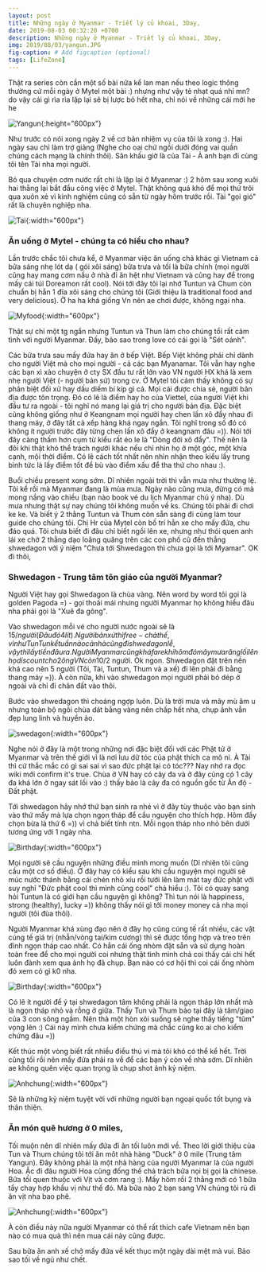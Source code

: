 ```yaml
---
layout: post
title: Những ngày ở Myanmar - Triết lý củ khoai, 3Day,
date: 2019-08-03 00:32:20 +0700
description: Những ngày ở Myanmar - Triết lý củ khoai, 3Day,
img: 2019/08/03/yangun.JPG
fig-caption: # Add figcaption (optional)
tags: [LifeZone]
---
```


Thật ra series còn cần một số bài nữa kể lan man nếu theo logic thông thường cứ mỗi ngày ở Mytel một bài :) nhưng như vậy tẻ nhạt quá nhỉ mn? do vậy cái gì rìa rìa lặp lại sẽ bị lược bỏ hết nha, chỉ nói về những cái mới he he 

![Yangun]( {{site.url}}/assets/img/2019/08/03/yangun.JPG){:height="600px"}

Như trước có nói xong ngày 2 về cơ bản nhiệm vụ của tôi là xong :). Hai ngày sau chỉ làm trợ giảng (Nghe cho oai chứ ngồi dưới đóng vai quần chúng cách mạng là chính thôi). Sân khấu giờ là của Tài - À anh bạn đi cùng tôi tên Tài nha mọi người.

Bỏ qua chuyện cơm nước rất chi là lặp lại ở Myanmar :) 2 hôm sau xong xuôi hai thằng lại bắt đầu công việc ở Mytel. Thật không quá khó để mọi thứ trôi qua xuôn xẻ vì kinh nghiệm cũng có sẵn từ ngày hôm trước rồi. Tài "gọi gió" rất là chuyên nghiệp nha.

![Tai]( {{site.url}}/assets/img/2019/08/03/tai.JPG){:width="600px"}

### Ăn uống ở Mytel - chúng ta có hiểu cho nhau?

Lần trước chắc tôi chưa kể, ở Myanmar việc ăn uống chả khác gì Vietnam cả bữa sáng nhẹ lót dạ ( gói xôi sáng) bữa trưa và tối là bữa chính (mọi người cũng hay mang cơm nấu ở nhà đi ăn hệt như Vietnam và cũng hay để trong mấy cái túi Doreamon rất cool). Nói tới đây tôi lại nhớ Tuntun và Chum còn chuẩn bị hẳn 1 đĩa xôi sáng cho chúng tôi (Giới thiệu là traditional food and very delicious). Ờ ha ha khá giống Vn nên ae chơi được, không ngại nha.

![Myfood]( {{site.url}}/assets/img/2019/08/03/myfood.JPG){:width="600px"}

Thật sự chỉ một tg ngắn nhưng Tuntun và Thun làm cho chúng tổi rất cảm tình với người Myanmar. Đấy, bảo sao trong love có cái gọi là "Sét oánh".

Các bữa trưa sau mấy đứa hay ăn ở bếp Việt. Bếp Việt không phải chỉ dành cho người Việt mà cho mọi người - cả các bạn Myanamar. Tôi vẫn hay nghe các bạn xì xào chuyện ở cty SX đầu tư rất lớn vào VN người HX khá là xem nhẹ người Việt (- người bản sứ) trong cv. Ở Mytel tôi cảm thấy không có sự phân biệt đối xử hay dấu diếm bí kíp gì cả. Mọi cái được chia sẻ, người bản địa được tôn trọng. Đó có lẽ là điểm hay ho của Viettel, của người Việt khi đầu tư ra ngoài - tôi nghĩ nó mang lại giá trị cho người bản địa. Đặc biệt cũng không giống như ở Keangnam mọi người hay chen lấn xô đẩy nhau đi thang máy, ở đây tất cả xếp hàng khá ngay ngắn. Tôi nghĩ trong số đó có không ít người trước đây từng chen lấn xô đẩy ở keangnam đâu =)). Nói tới đây càng thấm hơn cụm từ kiểu rất éo le là "Dòng đời xô đẩy". Thế nên là đôi khi thật khó thể trách người khác nếu chỉ nhìn họ ở một góc, một khía cạnh, mội thời điểm. Có lẽ cách tốt nhất nên nhìn nhận theo kiểu lấy trung bình tức là lấy điểm tốt để bù vào điểm xấu để tha thứ cho nhau :).

Buổi chiều present xong sớm. Dĩ nhiên ngoài trời thì vẫn mưa như thường lệ. Tôi kể rồi mà Myanmar đang là mùa mưa. Ngày nào cũng mưa, đừng có mà mong nắng vào chiều (bạn nào book vé du lịch Myanmar chú ý nha). Dù mưa nhưng thật sự nay chúng tôi không muốn về ks. Chúng tôi phải đi chơi ke ke. Và biết ý 2 thằng Tuntun và Thum còn sẵn sàng đi cùng làm tour guide cho chúng tôi. Chị Hr của Mytel còn bố trí hẳn xe cho mấy đứa, chu đáo quá. Tôi chưa biết đi đâu chỉ biết ngồi lên xe, nhưng như thói quen anh lái xe chở 2 thằng dạo loăng quăng trên các con phố cũ đến thẳng shwedagon với ý niệm "Chưa tới Shwedagon thì chưa gọi là tới Myamar". OK đi thôi,

###  Shwedagon - Trung tâm tôn giáo của người Myanmar?

Người Việt hay gọi Shwedagon là chùa vàng. Nên word by word tôi gọi là golden Pagoda =) - gọi thoải mái nhưng người Myanmar họ không hiểu đâu nha phải gọi là "Xuê đa gông". 

Vào shwedagon mỗi vé cho người nước ngoài sẽ là 15$/người (Đâu đó 4 lít). Người bản xứ thì free -  chả thế, vì như Tun Tun kể tuần nào cả nhà cũng đi shwedagon lễ, vậy thì lấy tiền đâu ra. Người Myanmar cũng khá fare khi hôm đó mây mưa răng lối lên họ discount cho 2 ông VN còn 10$/2 người. Ok ngon. Shwedagon đặt trên nền khá cao nên 5 người (Tôi, Tài, Tuntun, Thum và a xế) đi lên phải đi bằng thang máy =)). À còn nữa, khi vào shwedagon mọi người phải bỏ dép ở ngoài và chỉ đi chân đất vào thôi.


Bước vào shwedagon thì choáng ngợp luôn. Dù là trời mưa và mây mù âm u nhưng toàn bộ ngôi chùa dát bằng vàng nên chấp hết nha, chụp ảnh vẫn đẹp lung linh và huyền ảo.

![swedagon]( {{site.url}}/assets/img/2019/08/03/swg.jpg){:width="600px"}

Nghe nói ở đây là một trong những nơi đặc biệt đối với các Phật tử ở Myanmar và trên thế giới vì là nơi lưu dữ tóc của phật thích ca mô ni. À Tài thì cứ thắc mắc có gì sai sai vì sao đức phật lại có tóc??? Nay nhớ ra đọc wiki mới confirm it's true. Chùa ở VN hay có cây đa và ở đây cũng có 1 cây đa khá lớn ở ngay sát lối vào :) thấy bảo là cây đa có nguồn gốc từ Ấn độ - Đất phật.

Tới shwedagon hãy nhớ thứ bạn sinh ra nhé vì ở đây tùy thuộc vào bạn sinh vào thứ mấy mà lựa chọn ngọn tháp để cầu nguyện cho thích hợp. Hôm đấy chọn bừa là thứ 6 =)) vì chả biết tính ntn. Mỗi ngọn tháp nho nhỏ bên dưới tương ứng với 1 ngày nha.

![Birthday]( {{site.url}}/assets/img/2019/08/03/birthday.JPG){:width="600px"}

Mọi người sẽ cầu nguyện những điều mình mong muốn (Dĩ nhiên tôi cũng cầu một cơ số điều). Ở đây hay có kiểu sau khi cầu nguyện mọi người sẽ múc nước thánh bằng cái chén nhỏ xíu rồi tưới lên làm mát tay đức phật với suy nghĩ "Đức phật cool thì mình cũng cool" chả hiểu :). Tôi có quay sang hỏi Tuntun là có giới hạn cầu nguyện gì không? Thì tun nói là happiness, strong (healthy), lucky =)) không thấy nói gì tới money money cả nha mọi người (tôi đùa thôi).

Người Myanmar khá xùng đạo nên ở đây họ cũng cúng tế rất nhiều, các vật cúng tế giá trị (nhẫn/vòng tai/kim cương) thì sẽ được tổng hợp và treo trên đỉnh ngọn tháp cao nhất. Có hẳn cái ống nhòm đặt sẵn và sử dụng hoàn toàn free để cho mọi người coi nhưng thật tình mình chả coi thấy cái chi hết luôn đành xem qua ảnh họ đã chụp. Bạn nào có cơ hội thì coi cái ống nhòm đó xem có gì k0 nha.

![Birthday]( {{site.url}}/assets/img/2019/08/03/hiente.JPG){:width="600px"}

Có lẽ ít người để ý tại shwedagon tâm không phải là ngọn tháp lớn nhất mà là ngọn tháp nhỏ và rỗng ở giữa. Thấy Tun và Thum bảo tại đây là tâm/giao của 3 con sông ngầm. Nên thả một hòn xỏi suống sẽ nghe thấy tiếng "tũm" vọng lên :) Cái này mình chưa kiểm chứng mà chắc cũng ko ai cho kiểm chứng đâu =))


Kết thúc một vòng biết rất nhiều điều thú vi mà tôi khó có thể kể hết. Trời cũng tối rồi nên mấy đứa phải ra về để các bạn ý còn về nhà sớm. Dĩ nhiên ae không quên việc quan trọng là chụp shot ảnh kỷ niệm.

![Anhchung]( {{site.url}}/assets/img/2019/08/03/anhchung.JPG){:width="600px"}

Sẽ là những kỷ niệm tuyệt vời với những người bạn ngoại quốc tốt bụng và thân thiện.

### Ăn món quê hương ở 0 miles,

Tối muộn nên dĩ nhiên mấy đứa đi ăn tối luôn mới về. Theo lời giới thiệu của Tun và Thum  chúng tôi tới ăn môt nhà hàng "Duck" ở 0 mile (Trung tâm Yangun). Đây không phải là một nhà hàng của người Myanmar là của người Hoa. Ặc đi đâu người Hoa cũng đống thế chả trách bữa nọi bị gọi là chinese. Bữa tối quen thuộc với Vịt và cơm rang :). Mấy hôm rồi 2 thằng mới có 1 bữa tẩy chay hợp khẩu vị như thế đó. Mà bữa nào 2 bạn sang VN chúng tôi rủ đi ăn vịt nha bao phê.

![Anhchung]( {{site.url}}/assets/img/2019/08/03/vit.JPG){:width="600px"}


À còn điều này nữa người Myanmar có thể rất thích cafe Vietnam nên bạn nào có mua quà thì nên mua cái này cũng được.

Sau bữa ăn anh xế chở mấy đứa về kết thục một ngày dài mệt mà vui. Bảo sao tối về ngủ như chết. 

